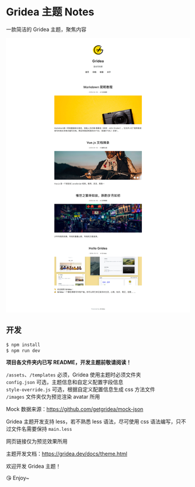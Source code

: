 # Gridea 主题 Notes

一款简洁的 Gridea 主题，聚焦内容

<div align="center">
  <img src="theme.jpg">
</div>

## 开发
```
$ npm install
$ npm run dev
```

**项目各文件夹内已写 README，开发主题前敬请阅读！**

`/assets`、`/templates` 必须，Gridea 使用主题时必须文件夹  
`config.json` 可选，主题信息和自定义配置字段信息  
`style-override.js` 可选，根据自定义配置信息生成 css 方法文件  
`/images` 文件夹仅为预览渲染 avatar 所用  

Mock 数据来源：https://github.com/getgridea/mock-json

Gridea 主题开发支持 less，若不熟悉 less 语法，尽可使用 css 语法编写，只不过文件名需要保持 `main.less`

网页链接仅为预览效果所用

主题开发文档：https://gridea.dev/docs/theme.html

欢迎开发 Gridea 主题！

😘 Enjoy~
